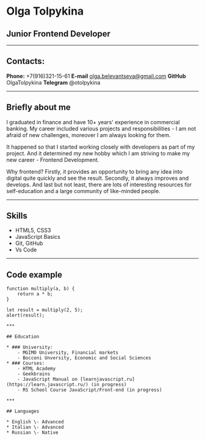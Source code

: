 # Olga Tolpykina
## Junior Frontend Developer

***

## Contacts:

**Phone:** +7(916)321-15-61
**E-mail** olga.belevantseva@gmail.com
**GitHub** OlgaTolpykina
**Telegram** @otolpykina

***

## Briefly about me

I graduated in finance and have 10+ years' experience in commercial banking. My career included various projects and responsibilities - I am not afraid of new challenges, moreover I am always looking for them. 

It happened so that I started working closely with developers as part of my project. And it determined my new hobby which I am striving to make my new career - Frontend Development.

Why frontend? Firstly, it provides an opportunity to bring any idea into digital quite quickly and see the result. Secondly, it always improves and develops. And last but not least, there are lots of interesting resources for self-education and a large community of like-minded people.

***

## Skills

* HTML5, CSS3
* JavaScript Basics
* Git, GitHub
* Vs Code

***

## Code example

```
function multiply(a, b) {
    return a * b;
}

let result = multiply(2, 5);
alert(result);

***

## Education

* ### University: 
    - MGIMO University, Financial markets
    - Bocconi Unversity, Economic and Social Sciences
* ### Courses:
    - HTML Academy
    - Geekbrains
    - JavaScript Manual on [learnjavascript.ru](https://learn.javascript.ru/) (in progress)
    - RS School Course JavaScript/Front-end (in progress)

***

## Languages

* English \- Advanced
* Italian \- Advanced
* Russian \- Native